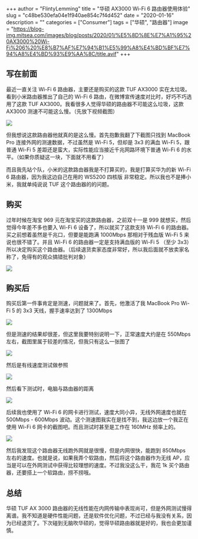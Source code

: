 +++
author = "FlintyLemming"
title = "华硕 AX3000 Wi-Fi 6 路由器使用体验"
slug = "c48be530efa04e1f940ae854c7f4d452"
date = "2020-01-16"
description = ""
categories = ["Consumer"]
tags = ["华硕", "路由器"]
image = "https://blog-img.mitsea.com/images/blog/posts/2020/01/%E5%8D%8E%E7%A1%95%20AX3000%20Wi-Fi%206%20%E8%B7%AF%E7%94%B1%E5%99%A8%E4%BD%BF%E7%94%A8%E4%BD%93%E9%AA%8C/title.avif"
+++

## 写在前面

最近一直关注 Wi-Fi 6 路由器，主要还是购买的这款 TUF AX3000 实在太垃圾。看到小米路由器推出了自己的 Wi-Fi 6 路由，在微博宣传速度对比时，好巧不巧选用了这款 TUF AX3000。我看很多人觉得华硕的路由器不可能这么垃圾，这款 AX3000 测速不可能这么慢。（先放下视频截图）

![](https://blog-img.mitsea.com/images/blog/posts/2020/01/%E5%8D%8E%E7%A1%95%20AX3000%20Wi-Fi%206%20%E8%B7%AF%E7%94%B1%E5%99%A8%E4%BD%BF%E7%94%A8%E4%BD%93%E9%AA%8C/1.avif)

但我想说这款路由器他就真的是这么慢。首先抱歉我翻了下截图只找到 MacBook Pro 连接外网的测速数据，不过虽然是 Wi-Fi 5，但却是 3x3 的满血 Wi-Fi 5，跟普通 Wi-Fi 5 差距还是蛮大，实际性能应当接近千兆网路环境下普通 Wi-Fi 6 的水平。（如果你质疑这一块，下面就不用看了）

而且我先站个队，小米的这款路由器我是不打算买的，我是打算买华为的新 Wi-Fi 6 路由器，因为我这边自己在用的 WS5200 四核版 非常稳定。所以我也不是捧小米，我就单纯说说 TUF 这个路由器的的问题。

## 购买

过年时候在淘宝 969 元在淘宝买的这款路由器，之前双十一是 999 就想买，然后觉得今年差不多也要入 Wi-Fi 6 设备了，所以就买了这款支持 Wi-Fi 6 的路由器。买之前想着虽然是千兆口，但要是能跑满 1000Mbps 那相对于残血版 Wi-Fi 5 来说也很不错了。并且 Wi-Fi 6 的路由器一定是支持满血版的 Wi-Fi 5 （至少 3x3）所以决定购买这个路由器。（后续退货卖家态度非常好，所以我后面就不放卖家名称了，免得有的观众搞错批判对象）

![](https://blog-img.mitsea.com/images/blog/posts/2020/01/%E5%8D%8E%E7%A1%95%20AX3000%20Wi-Fi%206%20%E8%B7%AF%E7%94%B1%E5%99%A8%E4%BD%BF%E7%94%A8%E4%BD%93%E9%AA%8C/2.avif)

## 购买后

购买后第一件事肯定是测速，问题就来了。首先，他激活了我 MacBook Pro Wi-Fi 5 的 3x3 天线，握手速率达到了 1300Mbps

![](https://blog-img.mitsea.com/images/blog/posts/2020/01/%E5%8D%8E%E7%A1%95%20AX3000%20Wi-Fi%206%20%E8%B7%AF%E7%94%B1%E5%99%A8%E4%BD%BF%E7%94%A8%E4%BD%93%E9%AA%8C/3.avif)

但是测速的结果却很差，但这里我要特别说明一下，正常速度大约是在 550Mbps 左右，截图里属于较差的情况，但我只有这么一张图了

![](https://blog-img.mitsea.com/images/blog/posts/2020/01/%E5%8D%8E%E7%A1%95%20AX3000%20Wi-Fi%206%20%E8%B7%AF%E7%94%B1%E5%99%A8%E4%BD%BF%E7%94%A8%E4%BD%93%E9%AA%8C/4.avif)

然后是有线速度测试做参照

![](https://blog-img.mitsea.com/images/blog/posts/2020/01/%E5%8D%8E%E7%A1%95%20AX3000%20Wi-Fi%206%20%E8%B7%AF%E7%94%B1%E5%99%A8%E4%BD%BF%E7%94%A8%E4%BD%93%E9%AA%8C/5.avif)

然后看下测试时，电脑与路由器的距离

![](https://blog-img.mitsea.com/images/blog/posts/2020/01/%E5%8D%8E%E7%A1%95%20AX3000%20Wi-Fi%206%20%E8%B7%AF%E7%94%B1%E5%99%A8%E4%BD%BF%E7%94%A8%E4%BD%93%E9%AA%8C/6.avif)

后续我也使用了 Wi-Fi 6 的网卡进行测试，速度大同小异，无线外网速度也就在 500Mbps - 600Mbps 波动。这个测速图我实在是找不到，我这边放一个我正在使用 Wi-Fi 6 网卡的截图吧。而且测试时甚至是工作在 160MHz 频率上的。

![](https://blog-img.mitsea.com/images/blog/posts/2020/01/%E5%8D%8E%E7%A1%95%20AX3000%20Wi-Fi%206%20%E8%B7%AF%E7%94%B1%E5%99%A8%E4%BD%BF%E7%94%A8%E4%BD%93%E9%AA%8C/7.avif)

然后我发现这个路由器无线跑外网就是很慢，但是内网很快，能跑到 850Mbps 左右的速度。也就是说，如果我弄个软路由，然后将这个路由器作为无线 AP，应当是可以在外网测试中获得比较理想的速度。不过我没这么干，我花 1k 买个路由器，还要搭上一个软路由，捞不捞哦。

## 总结

华硕 TUF AX 3000 路由器的无线性能在内网传输中表现尚可，但是外网测试慢得离谱。我不知道是硬件性能问题，还是软件优化问题，不过已经与我没有关系，因为已经退货了。下次碰到无脑吹华硕的，觉得华硕路由器就是好的，我也会更加谨慎。